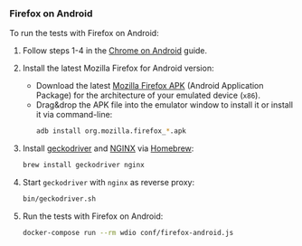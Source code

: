 ### Firefox on Android

To run the tests with Firefox on Android:

1. Follow steps 1-4 in the [Chrome on Android](chrome-android.md) guide.

2. Install the latest Mozilla Firefox for Android version:

   - Download the latest
     [Mozilla Firefox APK](https://www.apkmirror.com/apk/mozilla/firefox/)
     (Android Application Package) for the architecture of your emulated device
     (`x86`).
   - Drag&drop the APK file into the emulator window to install it or install it
     via command-line:
     ```sh
     adb install org.mozilla.firefox_*.apk
     ```

3. Install [geckodriver](https://github.com/mozilla/geckodriver) and
   [NGINX](https://nginx.org/) via [Homebrew](https://brew.sh/):

   ```sh
   brew install geckodriver nginx
   ```

4. Start `geckodriver` with `nginx` as reverse proxy:

   ```sh
   bin/geckodriver.sh
   ```

5. Run the tests with Firefox on Android:

   ```sh
   docker-compose run --rm wdio conf/firefox-android.js
   ```
